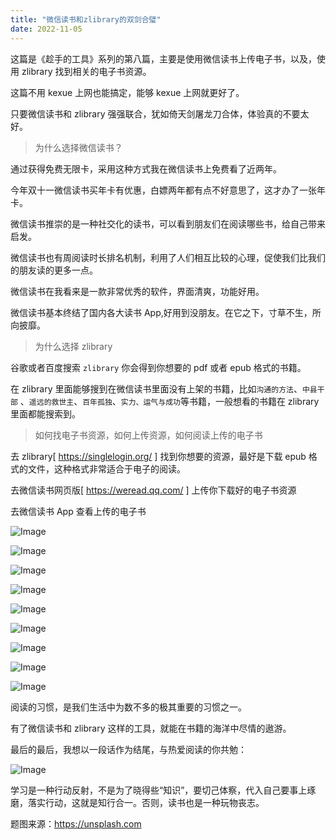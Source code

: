 ```yaml
---
title: "微信读书和zlibrary的双剑合璧"
date: 2022-11-05
---
```

<link rel="stylesheet" type="text/css" href="/common.css">

这篇是《趁手的工具》系列的第八篇，主要是使用微信读书上传电子书，以及，使用 zlibrary 找到相关的电子书资源。

这篇不用 kexue 上网也能搞定，能够 kexue 上网就更好了。

只要微信读书和 zlibrary 强强联合，犹如倚天剑屠龙刀合体，体验真的不要太好。

<blockquote class="blockquote">为什么选择微信读书？</blockquote>

通过获得免费无限卡，采用这种方式我在微信读书上免费看了近两年。

今年双十一微信读书买年卡有优惠，白嫖两年都有点不好意思了，这才办了一张年卡。

微信读书推崇的是一种社交化的读书，可以看到朋友们在阅读哪些书，给自己带来启发。

微信读书也有周阅读时长排名机制，利用了人们相互比较的心理，促使我们比我们的朋友读的更多一点。

微信读书在我看来是一款非常优秀的软件，界面清爽，功能好用。

微信读书基本终结了国内各大读书 App,好用到没朋友。在它之下，寸草不生，所向披靡。

<blockquote class="blockquote">为什么选择 zlibrary</blockquote>

谷歌或者百度搜索 `zlibrary` 你会得到你想要的 pdf 或者 epub 格式的书籍。

在 zlibrary 里面能够搜到在微信读书里面没有上架的书籍，比如`沟通的方法`、`中县干部` 、`遥远的救世主`、`百年孤独`、`实力、运气与成功`等书籍，一般想看的书籍在 zlibrary 里面都能搜索到。

<blockquote class="blockquote">如何找电子书资源，如何上传资源，如何阅读上传的电子书</blockquote>

去 zlibrary[ https://singlelogin.org/ ] 找到你想要的资源，最好是下载 epub 格式的文件，这种格式非常适合于电子的阅读。

去微信读书网页版[ https://weread.qq.com/ ] 上传你下载好的电子书资源

去微信读书 App 查看上传的电子书

![Image](https://mmbiz.qpic.cn/mmbiz_png/8JQAibRtoSSlIV72FaIHeTC0YGRz4fKtCKHpzAcDDx8eG7WSlL2ChgPGHjbI3JP8p5zRibRqWuZfjEwZXHlnpEiaQ/640?wx_fmt=png&wxfrom=5&wx_lazy=1&wx_co=1)

![Image](https://mmbiz.qpic.cn/mmbiz_png/8JQAibRtoSSlIV72FaIHeTC0YGRz4fKtC2TJibibgFvc7JsVrhNPbmoc7qnhL6qF9pflp5tpcM0tgu8J9fBwDCdvw/640?wx_fmt=png&wxfrom=5&wx_lazy=1&wx_co=1)

![Image](https://mmbiz.qpic.cn/mmbiz_png/8JQAibRtoSSlIV72FaIHeTC0YGRz4fKtCmRQ7OVyTicDD6g9AYxIQADsjrnEYuUok8sowicpOMhvZ2m5RHCd8mu4g/640?wx_fmt=png&wxfrom=5&wx_lazy=1&wx_co=1)

![Image](https://mmbiz.qpic.cn/mmbiz_png/8JQAibRtoSSlIV72FaIHeTC0YGRz4fKtClnfSGbL2oga6SicLYPBBTRRNuqO6Rpyd7vkKHLXs4ANyt0q4tLA0Jfg/640?wx_fmt=png&wxfrom=5&wx_lazy=1&wx_co=1)

![Image](https://mmbiz.qpic.cn/mmbiz_png/8JQAibRtoSSlIV72FaIHeTC0YGRz4fKtCcrvKvZuuekjWLm6LZ182ibJibAEnzQLpCqI5nRtbycC4xAkDHyx91ibibQ/640?wx_fmt=png&wxfrom=5&wx_lazy=1&wx_co=1)

![Image](https://mmbiz.qpic.cn/mmbiz_png/8JQAibRtoSSlIV72FaIHeTC0YGRz4fKtC8pvowU651Zib2YZDqzNXjG8vhP6e8BZVewsG1IpKibPiaIlOSU0eVmZEA/640?wx_fmt=png&wxfrom=5&wx_lazy=1&wx_co=1)

![Image](https://mmbiz.qpic.cn/mmbiz_png/8JQAibRtoSSlIV72FaIHeTC0YGRz4fKtCUM9J0pCCyFtfCz6tTTLJTaph4XJjQDy28O5tPWEujTcfQhPLJFjGTw/640?wx_fmt=png&wxfrom=5&wx_lazy=1&wx_co=1)

![Image](https://mmbiz.qpic.cn/mmbiz_jpg/8JQAibRtoSSlIV72FaIHeTC0YGRz4fKtCQeKicVfYBx4hWqib2oYiao7Srh3lsBNlYMdY11S4icFqk90C7KuN9ParVw/640?wx_fmt=jpeg&wxfrom=5&wx_lazy=1&wx_co=1)

![Image](https://mmbiz.qpic.cn/mmbiz_jpg/8JQAibRtoSSlIV72FaIHeTC0YGRz4fKtCTGA8jMEbicwfzibQhMHZd67w8hpDQkSE93BSdiaxTib32WR7urRK0du1vg/640?wx_fmt=jpeg&wxfrom=5&wx_lazy=1&wx_co=1)

阅读的习惯，是我们生活中为数不多的极其重要的习惯之一。  

有了微信读书和 zlibrary 这样的工具，就能在书籍的海洋中尽情的遨游。

最后的最后，我想以一段话作为结尾，与热爱阅读的你共勉：

![Image](https://mmbiz.qpic.cn/mmbiz_jpg/8JQAibRtoSSlIV72FaIHeTC0YGRz4fKtCCZlaIAFLkkm9IKZ0r6iclR7caL0pZDdv1f9ZwHicdmEpnrSXnJqHiaenQ/640?wx_fmt=jpeg&wxfrom=5&wx_lazy=1&wx_co=1)

学习是一种行动反射，不是为了晓得些“知识”，要切己体察，代入自己要事上琢磨，落实行动，这就是知行合一。否则，读书也是一种玩物丧志。


题图来源：https://unsplash.com
